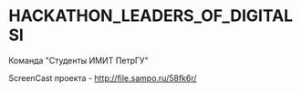 # HACKATHON_LEADERS_OF_DIGITALSl

Команда "Студенты ИМИТ ПетрГУ"

ScreenCast проекта - http://file.sampo.ru/58fk6r/
